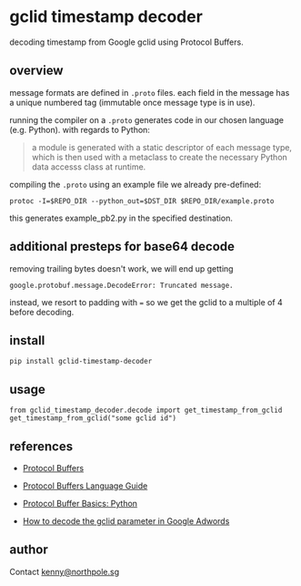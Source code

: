 # gclid timestamp decoder

decoding timestamp from Google gclid using Protocol Buffers.

## overview

message formats are defined in `.proto` files. each field in the message has a unique numbered tag (immutable once message type is in use).

running the compiler on a `.proto` generates code in our chosen language (e.g. Python). with regards to Python:

> a module is generated with a static descriptor of each message type, which is then used with a metaclass to create the necessary Python data accesss class at runtime.

compiling the `.proto` using an example file we already pre-defined:

    protoc -I=$REPO_DIR --python_out=$DST_DIR $REPO_DIR/example.proto

this generates example_pb2.py in the specified destination.

## additional presteps for base64 decode

removing trailing bytes doesn't work, we will end up getting 

    google.protobuf.message.DecodeError: Truncated message.

instead, we resort to padding with `=` so we get the gclid to a multiple of 4 before decoding.

## install

    pip install gclid-timestamp-decoder

## usage

    from gclid_timestamp_decoder.decode import get_timestamp_from_gclid
    get_timestamp_from_gclid("some gclid id")

## references

- [Protocol Buffers][2]

- [Protocol Buffers Language Guide][3]

- [Protocol Buffer Basics: Python][4]

- [How to decode the gclid parameter in Google Adwords][1]

## author

Contact [kenny@northpole.sg](mailto:kenny@northpole.sg)

[1]: http://blog.deedpolloffice.com/articles/decoding-gclid-parameter
[2]: https://developers.google.com/protocol-buffers/docs/overview
[3]: https://developers.google.com/protocol-buffers/docs/proto
[4]: https://developers.google.com/protocol-buffers/docs/pythontutorial